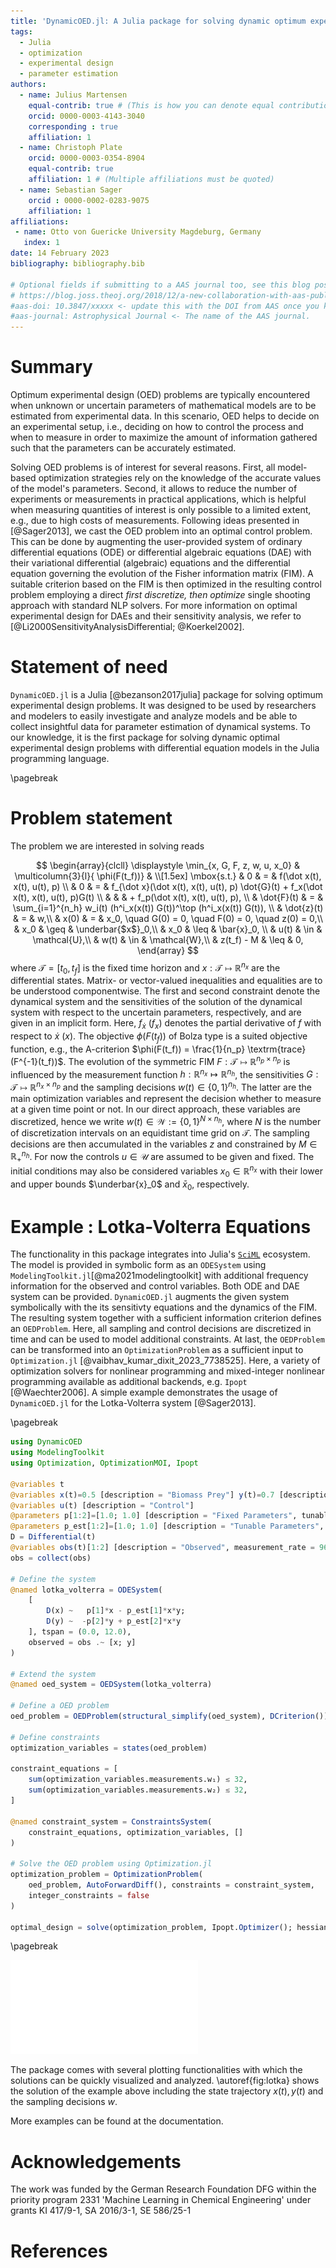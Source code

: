 ```yaml
---
title: 'DynamicOED.jl: A Julia package for solving dynamic optimum experimental design problems'
tags:
  - Julia
  - optimization
  - experimental design
  - parameter estimation
authors:
  - name: Julius Martensen
    equal-contrib: true # (This is how you can denote equal contributions between multiple authors)
    orcid: 0000-0003-4143-3040
    corresponding : true
    affiliation: 1
  - name: Christoph Plate
    orcid: 0000-0003-0354-8904
    equal-contrib: true
    affiliation: 1 # (Multiple affiliations must be quoted)
  - name: Sebastian Sager
    orcid : 0000-0002-0283-9075 
    affiliation: 1
affiliations:
 - name: Otto von Guericke University Magdeburg, Germany
   index: 1
date: 14 February 2023
bibliography: bibliography.bib

# Optional fields if submitting to a AAS journal too, see this blog post:
# https://blog.joss.theoj.org/2018/12/a-new-collaboration-with-aas-publishing
#aas-doi: 10.3847/xxxxx <- update this with the DOI from AAS once you know it.
#aas-journal: Astrophysical Journal <- The name of the AAS journal.
---
```


# Summary

Optimum experimental design (OED) problems are typically encountered when unknown or uncertain
parameters of mathematical models are to be estimated from experimental data. 
In this scenario, OED helps to decide on an experimental setup, i.e., deciding on how to control the process and
when to measure in order to maximize the amount of information gathered such that the parameters can be accurately estimated. 

Solving OED problems is of interest for several reasons. First, all model-based optimization strategies rely on the knowledge of the accurate values of the model's parameters. Second, 
it allows to reduce the number of experiments or measurements in practical applications, which is helpful when measuring quantities of interest is only possible to a limited extent, e.g., due to high costs of measurements.
Following ideas presented in [@Sager2013], we cast the OED problem into an optimal control 
problem. This can be done by augmenting the user-provided system of ordinary differential equations (ODE) or differential algebraic equations (DAE) with their variational differential (algebraic) equations and the differential equation governing the evolution of the Fisher information matrix (FIM). A suitable criterion based on the FIM is then optimized in the resulting control problem employing a direct *first discretize, then optimize* single shooting approach with standard NLP solvers.
For more information on optimal experimental design for DAEs and their sensitivity analysis, we refer to [@Li2000SensitivityAnalysisDifferential; @Koerkel2002]. 

# Statement of need

`DynamicOED.jl` is a Julia [@bezanson2017julia] package for solving optimum experimental 
design problems. It was designed to be used by researchers and modelers to easily investigate and analyze models and be able to collect insightful data for parameter estimation of dynamical systems. To our knowledge, it is the first package for solving dynamic optimal experimental design problems with differential equation models in the Julia programming language.

\pagebreak

# Problem statement 

The problem we are interested in solving reads

$$
\begin{array}{clcll}
\displaystyle \min_{x, G, F, z, w, u, x_0} 
& \multicolumn{3}{l}{ \phi(F(t_f))} &  \\[1.5ex]
\mbox{s.t.}     & 0  & = & f(\dot x(t), x(t), u(t), p) \\  
                & 0  & = & f_{\dot x}(\dot x(t), x(t), u(t), p) \dot{G}(t) + f_x(\dot x(t), x(t), u(t), p)G(t) \\
                &    &    & + f_p(\dot x(t), x(t), u(t), p), \\
                & \dot{F}(t)  & = & \sum_{i=1}^{n_h} w_i(t) (h^i_x(x(t)) G(t))^\top (h^i_x(x(t)) G(t)), \\
                & \dot{z}(t)  & =     & w,\\
                & x(0)        & =     & x_0, \quad  G(0) = 0, \quad F(0) = 0, \quad z(0) = 0,\\
                & x_0         & \geq  & \underbar{$x$}_0,\\
                & x_0         & \leq  & \bar{x}_0, \\
                & u(t)        & \in   & \mathcal{U},\\
                & w(t)        & \in   & \mathcal{W},\\ 
                & z(t_f) - M  & \leq  & 0,
\end{array}
$$
where $\mathcal{T} = [t_0, t_f]$ is the fixed time horizon and $x : \mathcal{T} \mapsto \mathbb{R}^{n_x}$ are the differential states. Matrix- or vector-valued inequalities and equalities are to be understood componentwise. The first and second constraint denote the dynamical system and the sensitivities of the solution of the dynamical system with respect to the uncertain parameters, respectively, and are given in an implicit form. Here, $f_{\dot x}$ ($f_x$) denotes the partial derivative of $f$ with respect to $\dot x$ ($x$). The objective $\phi(F(t_f))$ of Bolza type is a suited objective function, e.g., the A-criterion $\phi(F(t_f)) = \frac{1}{n_p} \textrm{trace}(F^{-1}(t_f))$. The evolution of the symmetric FIM $F : \mathcal{T} \mapsto \mathbb{R}^{n_p \times n_p}$ is influenced by the measurement function $h: \mathbb{R}^{n_x} \mapsto \mathbb{R}^{n_h}$, the sensitivities 
$G : \mathcal{T} \mapsto \mathbb{R}^{n_x \times n_p}$ and the sampling decisions $w(t) \in \{0,1\}^{n_h}$. The latter are the main optimization variables and represent the decision whether to measure at a given time point or not. In our direct approach, these variables are discretized, hence we write $w(t) \in \mathcal{W} := \{0,1\}^{N \times n_h}$, where $N$ is the number of discretization intervals on an equidistant time grid on $\mathcal{T}$. The sampling decisions are then accumulated in the variables $z$ and constrained by $M \in \mathbb{R}^{n_h}_{+}$. For now the controls $u \in \mathcal{U}$ are assumed to be given and fixed. The initial conditions may also be considered variables $x_0 \in \mathbb{R}^{n_x}$ with their lower and upper bounds $\underbar{x}_0$ and $\bar{x}_0$, respectively.

# Example : Lotka-Volterra Equations

The functionality in this package integrates into Julia's [`SciML`](https://sciml.ai/) ecosystem. The model is provided in symbolic form as an `ODESystem` using `ModelingToolkit.jl`[@ma2021modelingtoolkit] with additional frequency information for the observed and control variables. Both ODE and DAE system can be provided. `DynamicOED.jl` augments the given system symbolically with the its sensitivty equations and the dynamics of the FIM. The resulting system together with a sufficient information criterion defines an `OEDProblem`. Here, all sampling and control decisions are discretized in time and can be used to model additional constraints. At last, the `OEDProblem` can be transformed into an `OptimizationProblem` as a sufficient input to `Optimization.jl` [@vaibhav_kumar_dixit_2023_7738525]. Here, a variety of optimization solvers for nonlinear programming and mixed-integer nonlinear programming available as additional backends, e.g. `Ipopt` [@Waechter2006]. A simple example demonstrates the usage of `DynamicOED.jl` for the Lotka-Volterra system [@Sager2013]. 

\pagebreak

```julia
using DynamicOED
using ModelingToolkit
using Optimization, OptimizationMOI, Ipopt

@variables t
@variables x(t)=0.5 [description = "Biomass Prey"] y(t)=0.7 [description ="Biomass Predator"]
@variables u(t) [description = "Control"]
@parameters p[1:2]=[1.0; 1.0] [description = "Fixed Parameters", tunable = false]
@parameters p_est[1:2]=[1.0; 1.0] [description = "Tunable Parameters", tunable = true]
D = Differential(t)
@variables obs(t)[1:2] [description = "Observed", measurement_rate = 96]
obs = collect(obs)

# Define the system
@named lotka_volterra = ODESystem(
    [
        D(x) ~   p[1]*x - p_est[1]*x*y;
        D(y) ~  -p[2]*y + p_est[2]*x*y
    ], tspan = (0.0, 12.0),
    observed = obs .~ [x; y]
)

# Extend the system
@named oed_system = OEDSystem(lotka_volterra)

# Define a OED problem 
oed_problem = OEDProblem(structural_simplify(oed_system), DCriterion())

# Define constraints 
optimization_variables = states(oed_problem)

constraint_equations = [
    sum(optimization_variables.measurements.w₁) ≲ 32,
    sum(optimization_variables.measurements.w₂) ≲ 32,
]

@named constraint_system = ConstraintsSystem(
    constraint_equations, optimization_variables, []
)

# Solve the OED problem using Optimization.jl
optimization_problem = OptimizationProblem(
    oed_problem, AutoForwardDiff(), constraints = constraint_system,
    integer_constraints = false
)

optimal_design = solve(optimization_problem, Ipopt.Optimizer(); hessian_approximation="limited-memory")
```

\pagebreak

![State trajectory and optimal sampling design for Lotka-Volterra system. \label{fig:lotka}](figures/Lotka.pdf)


The package comes with several plotting functionalities with which the solutions can be quickly visualized and analyzed. \autoref{fig:lotka} shows the solution of the example above including the state trajectory $x(t), y(t)$ and the sampling decisions $w$.

More examples can be found at the documentation. 

# Acknowledgements

The work was funded by the German Research Foundation DFG within the priority
program 2331 'Machine Learning in Chemical Engineering' under grants KI 417/9-1, SA
2016/3-1, SE 586/25-1

# References